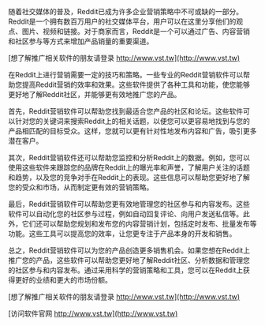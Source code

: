 随着社交媒体的普及，Reddit已成为许多企业营销策略中不可或缺的一部分。Reddit是一个拥有数百万用户的社交媒体平台，用户可以在这里分享他们的观点、图片、视频和链接。对于商家而言，Reddit是一个可以通过广告、内容营销和社区参与等方式来增加产品销量的重要渠道。

[想了解推广相关软件的朋友请登录 http://www.vst.tw](http://www.vst.tw)

在Reddit上进行营销需要一定的技巧和策略。一些专业的Reddit营销软件可以帮助您提高Reddit营销的效率和效果。这些软件提供了各种工具和功能，使您能够更好地了解Reddit社区，并能够更有效地推广您的产品。

首先，Reddit营销软件可以帮助您找到最适合您产品的社区和论坛。这些软件可以针对您的关键词来搜索Reddit上的相关话题，以便您可以更容易地找到与您的产品相匹配的目标受众。这样，您就可以更有针对性地发布内容和广告，吸引更多潜在客户。

其次，Reddit营销软件还可以帮助您监控和分析Reddit上的数据。例如，您可以使用这些软件来跟踪您的品牌在Reddit上的曝光率和声誉，了解用户关注的话题和趋势，以及您的竞争对手在Reddit上的表现。这些信息可以帮助您更好地了解您的受众和市场，从而制定更有效的营销策略。

最后，Reddit营销软件可以帮助您更有效地管理您的社区参与和内容发布。这些软件可以自动化您的社区参与过程，例如自动回复评论、向用户发送私信等。此外，它们还可以帮助您规划和发布您的内容营销计划，包括定时发布、批量发布等功能。这些工具可以提高您的效率，让您更专注于产品本身的开发和销售。

总之，Reddit营销软件可以为您的产品创造更多销售机会。如果您想在Reddit上推广您的产品，这些软件可以帮助您更好地了解Reddit社区、分析数据和管理您的社区参与和内容发布。通过采用科学的营销策略和工具，您可以在Reddit上获得更好的业绩和更大的市场份额。

[想了解推广相关软件的朋友请登录 http://www.vst.tw](http://www.vst.tw)


[访问软件官网 http://www.vst.tw](http://www.vst.tw)
